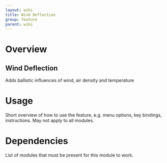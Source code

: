 ```yaml
---
layout: wiki
title: Wind Deflection
group: feature
parent: wiki
---
```


# Overview

## Wind Deflection
Adds ballistic influences of wind, air density and temperature


# Usage

Short overview of how to use the feature, e.g. menu options, key bindings, 
instructions. May not apply to all modules.


# Dependencies

List of modules that must be present for this module to work.
